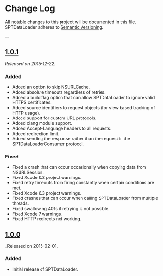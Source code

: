# Change Log
All notable changes to this project will be documented in this file. SPTDataLoader adheres to [Semantic Versioning](http://semver.org/).

--

## [1.0.1](https://github.com/spotify/SPTDataLoader/releases/tag/1.0.1)
_Released on 2015-12-22._

### Added
* Added an option to skip NSURLCache.
* Added absolute timeouts regardless of retries.
* Added a build flag option that can allow SPTDataLoader to ignore valid HTTPS certificates.
* Added source identifiers to request objects (for view based tracking of HTTP usage).
* Added support for custom URL protocols.
* Added clang module support.
* Added Accept-Language headers to all requests.
* Added redirection limit.
* Added sending the response rather than the request in the SPTDataLoaderConsumer protocol.

### Fixed
* Fixed a crash that can occur occasionally when copying data from NSURLSession.
* Fixed Xcode 6.2 project warnings.
* Fixed retry timeouts from firing constantly when certain conditions are met.
* Fixed Xcode 6.3 project warnings.
* Fixed crashes that can occur when calling SPTDataLoader from multiple threads.
* Fixed swallowing 401s if retrying is not possible.
* Fixed Xcode 7 warnings.
* Fixed HTTP redirects not working.

## [1.0.0](https://github.com/spotify/SPTDataLoader/releases/tag/1.0.0)
_Released on 2015-02-01.

### Added
* Initial release of SPTDataLoader.
